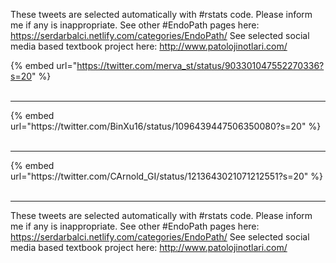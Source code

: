 

These tweets are selected automatically with #rstats code. Please inform me if any is inappropriate.
See other #EndoPath pages here: https://serdarbalci.netlify.com/categories/EndoPath/ 
See selected social media based textbook project here: http://www.patolojinotlari.com/

{% embed url="https://twitter.com/merva_st/status/903301047552270336?s=20" %}<br>
<br>
<hr>
{% embed url="https://twitter.com/BinXu16/status/1096439447506350080?s=20" %}<br>
<br>
<hr>
{% embed url="https://twitter.com/CArnold_GI/status/1213643021071212551?s=20" %}<br>
<br>
<hr>


These tweets are selected automatically with #rstats code. Please inform me if any is inappropriate.
See other #EndoPath pages here: https://serdarbalci.netlify.com/categories/EndoPath/ 
See selected social media based textbook project here: http://www.patolojinotlari.com/
